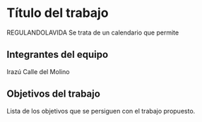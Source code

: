 # Título del trabajo

REGULANDOLAVIDA
Se trata de un calendario que permite  
## Integrantes del equipo

Irazú Calle del Molino 
## Objetivos del trabajo

Lista de los objetivos que se persiguen con el trabajo propuesto.
